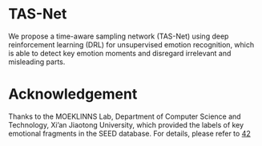 # TAS-Net
We propose a time-aware sampling network (TAS-Net) using deep reinforcement learning (DRL) for unsupervised emotion recognition, which is able to detect key emotion moments and disregard irrelevant and misleading parts.

# Acknowledgement
Thanks to the MOEKLINNS Lab, Department of Computer Science and Technology, Xi’an Jiaotong University, which provided the labels of key emotional fragments in the SEED database. For details, please refer to [42](https://ieeexplore.ieee.org/abstract/document/9698041?casa_token=wlMxQ1eVKi8AAAAA:0Jp3RknJggJETHi3f0rI3JbuDo95EXLN5_t8LFd6XRyAvN0o_fZwBbieZwWFRhxmf9ISmiVsCA)
